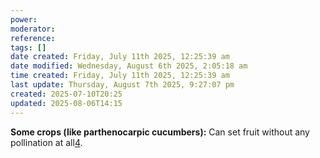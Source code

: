 ```yaml
---
power: 
moderator: 
reference: 
tags: []
date created: Friday, July 11th 2025, 12:25:39 am
date modified: Wednesday, August 6th 2025, 2:05:18 am
time created: Friday, July 11th 2025, 12:25:39 am
last update: Thursday, August 7th 2025, 9:27:07 pm
created: 2025-07-10T20:25
updated: 2025-08-06T14:15
---
```

 **Some crops (like parthenocarpic cucumbers):** Can set fruit without any pollination at all[4](https://www.reddit.com/r/hydro/comments/puigcw/what_fruiting_plants_are_easily_grown_inside_that/).

